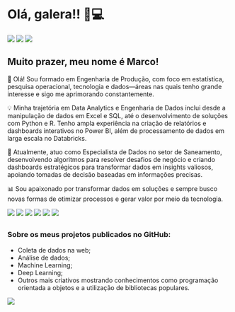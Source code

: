 # Olá, galera!! 👋💻

<div>
  <a href="https://www.facebook.com/marco.aurelio.31945" target="_blank"><img src="https://img.shields.io/badge/Facebook-1877F2?style=for-the-badge&logo=facebook&logoColor=white" target="_blank"></a>
  <a href="https://www.linkedin.com/in/marcoaur%C3%A9liopedroza/" target="_blank"><img src="https://img.shields.io/badge/LinkedIn-0077B5?style=for-the-badge&logo=linkedin&logoColor=white" target="_blank"></a>
  <a href="https://www.instagram.com/marco.a.pedroza/" target="_blank"><img src="https://img.shields.io/badge/Instagram-E4405F?style=for-the-badge&logo=instagram&logoColor=white" target="_blank"></a>
</div>

## Muito prazer, meu nome é Marco!
👋 Olá! Sou formado em Engenharia de Produção, com foco em estatística, pesquisa operacional, tecnologia e dados—áreas nas quais tenho grande interesse e sigo me aprimorando constantemente.

💡 Minha trajetória em Data Analytics e Engenharia de Dados inclui desde a manipulação de dados em Excel e SQL, até o desenvolvimento de soluções com Python e R. Tenho ampla experiência na criação de relatórios e dashboards interativos no Power BI, além de processamento de dados em larga escala no Databricks.

🚀 Atualmente, atuo como Especialista de Dados no setor de Saneamento, desenvolvendo algoritmos para resolver desafios de negócio e criando dashboards estratégicos para transformar dados em insights valiosos, apoiando tomadas de decisão baseadas em informações precisas.

📊 Sou apaixonado por transformar dados em soluções e sempre busco novas formas de otimizar processos e gerar valor por meio da tecnologia.

<div>
  <img src="https://img.shields.io/badge/Python-3776AB?style=for-the-badge&logo=python&logoColor=white" target="_blank">
  <img src="https://img.shields.io/badge/R-276DC3?style=for-the-badge&logo=r&logoColor=white" target="_blank">
  <img src="https://img.shields.io/badge/Microsoft_Excel-217346?style=for-the-badge&logo=microsoft-excel&logoColor=white" target="_blank">
  <img src="https://img.shields.io/badge/MySQL-00000F?style=for-the-badge&logo=mysql&logoColor=white" target="_blank">
  <img src="https://img.shields.io/badge/JavaScript-F7DF1E?style=for-the-badge&logo=javascript&logoColor=black" target="_blank">
  <img src="https://img.shields.io/badge/PowerBI-F2C811?style=for-the-badge&logo=Power%20BI&logoColor=white" target="_blank">
</div>

##

### Sobre os meus projetos publicados no GitHub:
- Coleta de dados na web;
- Análise de dados;
- Machine Learning;
- Deep Learning;
- Outros mais criativos mostrando conhecimentos como programação orientada a objetos e a utilização de bibliotecas populares.

<div>
  <img src="https://i0.wp.com/www.cienciaedados.com/wp-content/uploads/2019/06/Por-Que-e-Como-Data-Science-e-Mais-do-Que-Apenas-Machine-Learning.jpg?fit=850%2C425&ssl=1">
</div>

